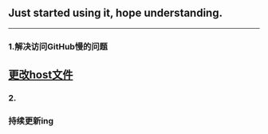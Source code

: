 ## Just started using it, hope understanding.
---
### 1.解决访问GitHub慢的问题
[更改host文件](https://github.com/Keen-YangZ/Demo/blob/master/GitHub%E6%9B%B4%E6%94%B9Hosts.md)
---

### 2.

### 持续更新ing